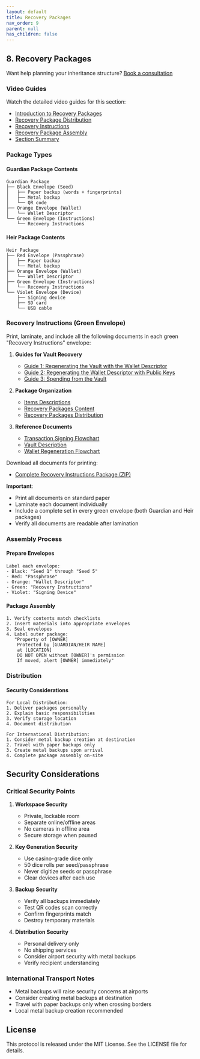 ```yaml
---
layout: default
title: Recovery Packages
nav_order: 9
parent: null
has_children: false
---
```


## 8. Recovery Packages

Want help planning your inheritance structure? [Book a consultation](https://thebitcoinbackup.com/services)

### Video Guides
Watch the detailed video guides for this section:
- [Introduction to Recovery Packages](https://archive.org/details/the-bitcoin-backup-self-inheritance-protocol/Section+8+-+Lesson+1.mp4)
- [Recovery Package Distribution](https://archive.org/details/the-bitcoin-backup-self-inheritance-protocol/Section+8+-+Lesson+2.mp4)
- [Recovery Instructions](https://archive.org/details/the-bitcoin-backup-self-inheritance-protocol/Section+8+-+Lesson+3.mp4)
- [Recovery Package Assembly](https://archive.org/details/the-bitcoin-backup-self-inheritance-protocol/Section+8+-+Lesson+4.mp4)
- [Section Summary](https://archive.org/details/the-bitcoin-backup-self-inheritance-protocol/Section+8+-+Lesson+5.mp4)

### Package Types

#### Guardian Package Contents
```
Guardian Package
├── Black Envelope (Seed)
│   ├── Paper backup (words + fingerprints)
│   ├── Metal backup
│   └── QR code
├── Orange Envelope (Wallet)
│   └── Wallet Descriptor
└── Green Envelope (Instructions)
    └── Recovery Instructions
```

#### Heir Package Contents
```
Heir Package
├── Red Envelope (Passphrase)
│   ├── Paper backup
│   └── Metal backup
├── Orange Envelope (Wallet)
│   └── Wallet Descriptor
├── Green Envelope (Instructions)
│   └── Recovery Instructions
└── Violet Envelope (Device)
    ├── Signing device
    ├── SD card
    └── USB cable
```

### Recovery Instructions (Green Envelope)
Print, laminate, and include all the following documents in each green "Recovery Instructions" envelope:

1. **Guides for Vault Recovery**
   - [Guide 1: Regenerating the Vault with the Wallet Descriptor](assets/docs/recovery-instructions/guide-1-regenerating-vault)
   - [Guide 2: Regenerating the Wallet Descriptor with Public Keys](assets/docs/recovery-instructions/guide-2-regenerating-descriptor)
   - [Guide 3: Spending from the Vault](assets/docs/recovery-instructions/guide-3-spending)

2. **Package Organization**
   - [Items Descriptions](assets/docs/recovery-instructions/items-descriptions)
   - [Recovery Packages Content](assets/docs/recovery-instructions/recovery-packages-content)
   - [Recovery Packages Distribution](assets/docs/recovery-instructions/recovery-packages-distribution)

3. **Reference Documents**
   - [Transaction Signing Flowchart](assets/docs/recovery-instructions/transaction-signing-flowchart)
   - [Vault Description](assets/docs/recovery-instructions/vault-description)
   - [Wallet Regeneration Flowchart](assets/docs/recovery-instructions/wallet-regeneration-flowchart)

Download all documents for printing:
- [Complete Recovery Instructions Package (ZIP)](assets/docs/recovery-instructions.zip)

**Important**: 
- Print all documents on standard paper
- Laminate each document individually
- Include a complete set in every green envelope (both Guardian and Heir packages)
- Verify all documents are readable after lamination

### Assembly Process

#### Prepare Envelopes
```
Label each envelope:
- Black: "Seed 1" through "Seed 5"
- Red: "Passphrase"
- Orange: "Wallet Descriptor"
- Green: "Recovery Instructions"
- Violet: "Signing Device"
```

#### Package Assembly
```
1. Verify contents match checklists
2. Insert materials into appropriate envelopes
3. Seal envelopes
4. Label outer package:
   "Property of [OWNER]
    Protected by [GUARDIAN/HEIR NAME]
    at [LOCATION]
    DO NOT OPEN without [OWNER]'s permission
    If moved, alert [OWNER] immediately"
```

### Distribution

#### Security Considerations
```
For Local Distribution:
1. Deliver packages personally
2. Explain basic responsibilities
3. Verify storage location
4. Document distribution

For International Distribution:
1. Consider metal backup creation at destination
2. Travel with paper backups only
3. Create metal backups upon arrival
4. Complete package assembly on-site
```

## Security Considerations

### Critical Security Points
1. **Workspace Security**
   - Private, lockable room
   - Separate online/offline areas
   - No cameras in offline area
   - Secure storage when paused

2. **Key Generation Security**
   - Use casino-grade dice only
   - 50 dice rolls per seed/passphrase
   - Never digitize seeds or passphrase
   - Clear devices after each use

3. **Backup Security**
   - Verify all backups immediately
   - Test QR codes scan correctly
   - Confirm fingerprints match
   - Destroy temporary materials

4. **Distribution Security**
   - Personal delivery only
   - No shipping services
   - Consider airport security with metal backups
   - Verify recipient understanding

### International Transport Notes
- Metal backups will raise security concerns at airports
- Consider creating metal backups at destination
- Travel with paper backups only when crossing borders
- Local metal backup creation recommended

## License
This protocol is released under the MIT License. See the LICENSE file for details.
